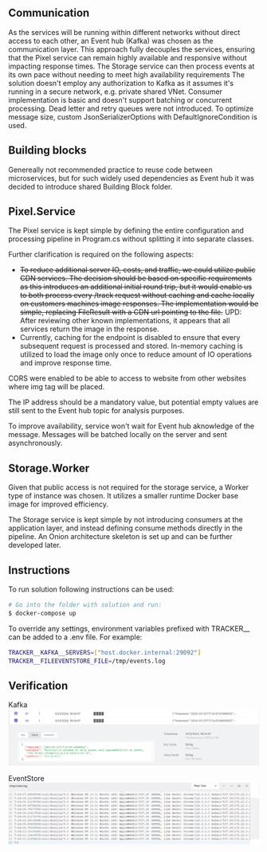 ## Communication

As the services will be running within different networks without direct access to each other, an Event hub (Kafka) was chosen as the communication layer. This approach fully decouples the services, ensuring that the Pixel service can remain highly available and responsive without impacting response times. The Storage service can then process events at its own pace without needing to meet high availability requirements
The solution doesn't employ any authorization to Kafka as it assumes it's running in a secure network, e.g. private shared VNet. Consumer implementation is basic and doesn't support batching or concurrent processing. Dead letter and retry queues were not introduced. To optimize message size, custom JsonSerializerOptions with DefaultIgnoreCondition is used.

## Building blocks

Genereally not recommended practice to reuse code between microservices, but for such widely used dependencies as Event hub it was decided to introduce shared Building Block folder.

## Pixel.Service

The Pixel service is kept simple by defining the entire configuration and processing pipeline in Program.cs without splitting it into separate classes. 

Further clarification is required on the following aspects:
- ~~To reduce additional server IO, costs, and traffic, we could utilize public CDN services. The decision should be based on specific requirements as this introduces an additional initial round trip, but it would enable us to both process every /track request without caching and cache locally on customers machines image responses.
The implementation would be simple, replacing FileResult with a CDN url pointing to the file.~~ UPD: After reviewing other known implementations, it appears that all services return the image in the response.
- Currently, caching for the endpoint is disabled to ensure that every subsequent request is processed and stored. In-memory caching is utilized to load the image only once to reduce amount of IO operations and improve response time.

CORS were enabled to be able to access to website from other websites where img tag will be placed.

The IP address should be a mandatory value, but potential empty values are still sent to the Event hub topic for analysis purposes.

To improve availability, service won't wait for Event hub aknowledge of the message. Messages will be batched locally on the server and sent asynchronously.

## Storage.Worker

Given that public access is not required for the storage service, a Worker type of instance was chosen. It utilizes a smaller runtime Docker base image for improved efficiency.

The Storage service is kept simple by not introducing consumers at the application layer, and instead defining consume methods directly in the pipeline. An Onion architecture skeleton is set up and can be further developed later.

## Instructions

To run solution following instructions can be used:

```bash
# Go into the folder with solution and run:
$ docker-compose up
```

To override any settings, environment variables prefixed with TRACKER__ can be added to a .env file. For example:

```bash
TRACKER__KAFKA__SERVERS=["host.docker.internal:29092"]
TRACKER__FILEEVENTSTORE_FILE=/tmp/events.log
```

## Verification

Kafka
![Alt text for screenshot 1](/docs/Kafka.png)

EventStore
![Alt text for screenshot 2](/docs/EventStore.png)